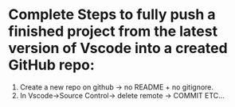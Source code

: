 # Complete Steps to fully push a finished project from the latest version of Vscode into a created GitHub repo:
1. Create a new repo on github -> no README + no gitignore.
2. In Vscode->Source Control-> delete remote -> COMMIT ETC... 
